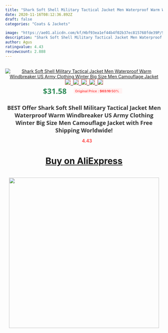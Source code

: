 ```yaml
---
title: "Shark Soft Shell Military Tactical Jacket Men Waterproof Warm Windbreaker US Army Clothing Winter Big Size Men Camouflage Jacket"
date: 2020-11-16T08:12:36.892Z
draft: false
categories: "Coats & Jackets"

image: "https://ae01.alicdn.com/kf/Hbf93ea1ef44b4f02b37ec815768fde39P/Shark-Soft-Shell-Military-Tactical-Jacket-Men-Waterproof-Warm-Windbreaker-US-Army-Clothing-Winter-Big-Size.jpg"
description: "Shark Soft Shell Military Tactical Jacket Men Waterproof Warm Windbreaker US Army Clothing Winter Big Size Men Camouflage Jacket"
author: Agus
ratingvalue: 4.43
reviewcount: 2.888
---
```

<br>
<div style="text-align: center;">
<a href="https://s.click.aliexpress.com/e/_At1I5n" target="_blank" rel="nofollow noopener noreferrer"><img alt="Shark Soft Shell Military Tactical Jacket Men Waterproof Warm Windbreaker US Army Clothing Winter Big Size Men Camouflage Jacket" class="magnifier-image" src="https://ae01.alicdn.com/kf/Hbf93ea1ef44b4f02b37ec815768fde39P/Shark-Soft-Shell-Military-Tactical-Jacket-Men-Waterproof-Warm-Windbreaker-US-Army-Clothing-Winter-Big-Size.jpg_640x640.jpg">
<br>
<img style="border:1px solid salmon" src="https://ae01.alicdn.com/kf/Hbf93ea1ef44b4f02b37ec815768fde39P/Shark-Soft-Shell-Military-Tactical-Jacket-Men-Waterproof-Warm-Windbreaker-US-Army-Clothing-Winter-Big-Size.jpg_120x120.jpg">&nbsp;&nbsp;<img style="border:1px solid salmon" src="https://ae01.alicdn.com/kf/H14c87c33d71547b0a47b3b0249b01caaT/Shark-Soft-Shell-Military-Tactical-Jacket-Men-Waterproof-Warm-Windbreaker-US-Army-Clothing-Winter-Big-Size.jpg_120x120.jpg">&nbsp;&nbsp;<img style="border:1px solid salmon" src="https://ae01.alicdn.com/kf/H5ff17002cdcd43f5ac4ba70f2da98a5b4/Shark-Soft-Shell-Military-Tactical-Jacket-Men-Waterproof-Warm-Windbreaker-US-Army-Clothing-Winter-Big-Size.jpg_120x120.jpg">&nbsp;&nbsp;<img style="border:1px solid salmon" src="https://ae01.alicdn.com/kf/He7abea744a08403eae1eb782044d895d2/Shark-Soft-Shell-Military-Tactical-Jacket-Men-Waterproof-Warm-Windbreaker-US-Army-Clothing-Winter-Big-Size.jpg_120x120.jpg">&nbsp;&nbsp;<img style="border:1px solid salmon" src="https://ae01.alicdn.com/kf/Hf83f2d8334694de5af2f42f49f5a7798Q/Shark-Soft-Shell-Military-Tactical-Jacket-Men-Waterproof-Warm-Windbreaker-US-Army-Clothing-Winter-Big-Size.jpg_120x120.jpg"></a></div><br0>
<div style="text-align: center;"><span style="background-color: white; border: 0px; box-sizing: border-box; color: seagreen; display: inline-block; font-family: &quot;open sans&quot; , &quot;arial&quot; , &quot;helvetica&quot; , sans-serif , &quot;heiti&quot;; font-size: 24px; font-stretch: inherit; font-weight: 700; line-height: inherit; margin: 0px 10px 0px 0px; padding: 0px; vertical-align: middle;">$31.58 </span>
<span style="background: rgb(255 , 241 , 241); border-radius: 3px; border: 0px; box-sizing: border-box; color: #ff4747; display: inline-block; font-family: inherit; font-size: 12px; font-stretch: inherit; font-style: inherit; font-variant: inherit; font-weight: 600; line-height: inherit; margin: 0px; padding: 2px 5px; transform: scale(0.9); vertical-align: middle;">Original Price : <b style="text-decoration: line-through;">$63.16 </b> 50%&nbsp;&nbsp;</span></div>
<h1 style="color: #333333; display: inline-block; font-family: &quot;open sans&quot; , &quot;arial&quot; , &quot;helvetica&quot; , sans-serif , &quot;heiti&quot;; font-size: 18px; font-stretch: inherit; font-weight: 700; text-align: center;">BEST Offer Shark Soft Shell Military Tactical Jacket Men Waterproof Warm Windbreaker US Army Clothing Winter Big Size Men Camouflage Jacket with Free Shipping Worldwide!</h1>
<div style="color: #ff4747; text-align: center;">
<img src="https://4.bp.blogspot.com/-M0ZcTcb-5uY/XleCXlxnR4I/AAAAAAAAAEc/OrjgMkXV1oMQFaCRZj5HQwOCBcu3w1FegCPcBGAYYCw/s1600/star.png" style="height: 15px;">&nbsp;<b>4.43</b></div>
<div class="button_cont" align="center"><a class="buynow_a" href="https://s.click.aliexpress.com/e/_At1I5n" target="_blank" rel="nofollow noopener noreferrer"><H1>Buy on AliExpress</H1></a></div><br>
<div class="separator" style="clear: both; text-align: center;">
<img src="https://lh3.googleusercontent.com/-pTy5HemUv9M/XlePHvY0dAI/AAAAAAAAAE4/0nX5iRUoIWY8eMW9Dpxeirr157OZliDIgCLcBGAsYHQ/s1600/badge.gif" width="480">
</div>
